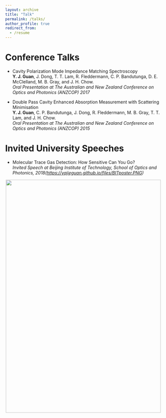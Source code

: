 ```yaml
---
layout: archive
title: "Talk"
permalink: /talks/
author_profile: true
redirect_from:
  - /resume
---
```

Conference Talks
======  
* Cavity Polarization Mode Impedance Matching Spectroscopy<br/>
  **Y. J. Guan**, J. Dong, T. T. Lam, R. Fleddermann, C. P. Bandutunga, D. E. McClelland, M. B. Gray, and J. H. Chow.    
  *Oral Presentation at The Australian and New Zealand Conference on Optics and Photonics (ANZCOP) 2017*

* Double Pass Cavity Enhanced Absorption Measurement with Scattering Minimisation <br/>
  **Y. J. Guan**, C. P. Bandutunga, J. Dong, R. Fleddermann, M. B. Gray, T. T. Lam, and J. H. Chow.       
  *Oral Presentation at The Australian and New Zealand Conference on Optics and Photonics (ANZCOP) 2015*

Invited University Speeches
======  
* Molecular Trace Gas Detection: How Sensitive Can You Go?    
  *Invited Speech at Beijing Institute of Technology, School of Optics and Photonics, 2018(https://yajieguan.github.io/files/BITposter.PNG)*

<p align="center">
  <img width="500" height="750" src="http://yajieguan.github.io/images/BITposter.PNG"> 
</p>

